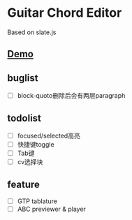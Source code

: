# Guitar Chord Editor

Based on slate.js

## [Demo](https://barba828.github.io/buitar-editor/)

## buglist
- [ ] block-quoto删除后会有两层paragraph

## todolist
- [ ] focused/selected高亮
- [ ] 快捷键toggle
- [ ] Tab键
- [ ] cv选择块

## feature
- [ ] GTP tablature
- [ ] ABC previewer & player
